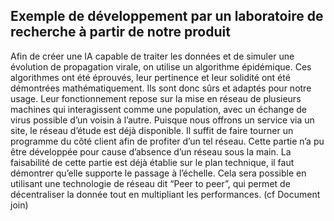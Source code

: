 ## Exemple de développement par un laboratoire de recherche à partir de notre produit

Afin de créer une IA capable de traiter les données et de simuler une évolution de propagation virale, on utilise un algorithme épidémique. Ces algorithmes ont été éprouvés, leur pertinence et leur solidité ont été démontrées mathématiquement. Ils sont donc sûrs et adaptés pour notre usage.
Leur fonctionnement repose sur la mise en réseau de plusieurs machines qui interagissent comme une population, avec un échange de virus possible d’un voisin à l’autre. Puisque nous offrons un service via un site, le réseau d’étude est déjà disponible. Il suffit de faire tourner un programme du côté client afin de profiter d’un tel réseau. Cette partie n’a pu être développée pour cause d’absence d’un réseau sous la main. La faisabilité de cette partie est déjà établie sur le plan technique, il faut démontrer qu’elle supporte le passage à l’échelle. Cela sera possible en utilisant une technologie de réseau dit “Peer to peer”, qui permet de décentraliser la donnée tout en multipliant les performances. (cf Document join)
